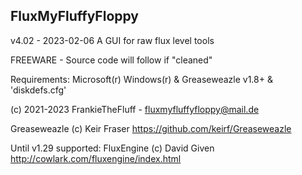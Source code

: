 FluxMyFluffyFloppy
----------------------------------------
v4.02 - 2023-02-06
A GUI for raw flux level tools

FREEWARE - Source code will follow if "cleaned"

Requirements: Microsoft(r) Windows(r) & Greaseweazle v1.8+ & 'diskdefs.cfg'

(c) 2021-2023 FrankieTheFluff - fluxmyfluffyfloppy@mail.de

Greaseweazle (c) Keir Fraser
https://github.com/keirf/Greaseweazle

Until v1.29 supported:
FluxEngine (c) David Given
http://cowlark.com/fluxengine/index.html
